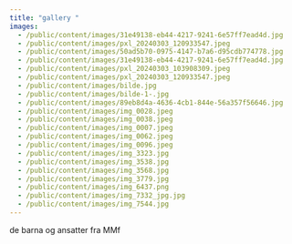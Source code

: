 ```yaml
---
title: "gallery "
images:
  - /public/content/images/31e49138-eb44-4217-9241-6e57ff7ead4d.jpg
  - /public/content/images/pxl_20240303_120933547.jpeg
  - /public/content/images/50ad5b70-0975-4147-b7a6-d95cdb774778.jpg
  - /public/content/images/31e49138-eb44-4217-9241-6e57ff7ead4d.jpg
  - /public/content/images/pxl_20240303_103908309.jpeg
  - /public/content/images/pxl_20240303_120933547.jpeg
  - /public/content/images/bilde.jpg
  - /public/content/images/bilde-1-.jpg
  - /public/content/images/89eb8d4a-4636-4cb1-844e-56a357f56646.jpg
  - /public/content/images/img_0028.jpeg
  - /public/content/images/img_0038.jpeg
  - /public/content/images/img_0007.jpeg
  - /public/content/images/img_0062.jpeg
  - /public/content/images/img_0096.jpeg
  - /public/content/images/img_3323.jpg
  - /public/content/images/img_3538.jpg
  - /public/content/images/img_3568.jpg
  - /public/content/images/img_3779.jpg
  - /public/content/images/img_6437.png
  - /public/content/images/img_7332_jpg.jpg
  - /public/content/images/img_7544.jpg
---
```

de barna og ansatter fra MMf
